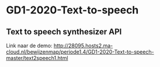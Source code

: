 # GD1-2020-Text-to-speech
## Text to speech synthesizer API
Link naar de demo: http://28095.hosts2.ma-cloud.nl/bewijzenmap/periode1.4/GD1-2020-Text-to-speech-master/text2speech1.html
